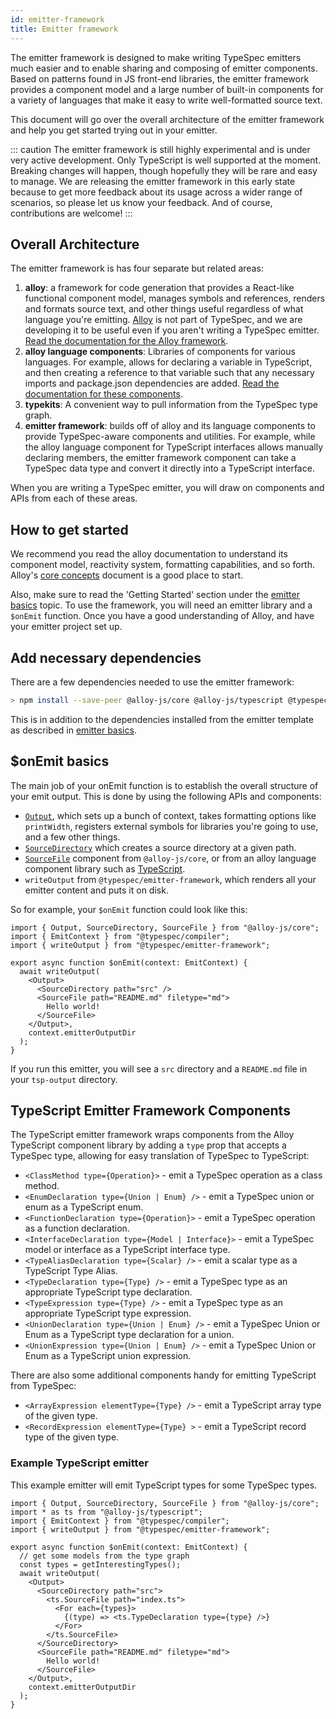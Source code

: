 ```yaml
---
id: emitter-framework
title: Emitter framework
---
```


The emitter framework is designed to make writing TypeSpec emitters much easier and to enable sharing and composing of emitter components. Based on patterns found in JS front-end libraries, the emitter framework provides a component model and a large number of built-in components for a variety of languages that make it easy to write well-formatted source text.

This document will go over the overall architecture of the emitter framework and help you get started trying out in your emitter.

::: caution
The emitter framework is still highly experimental and is under very active development. Only TypeScript is well supported at the moment. Breaking changes will happen, though hopefully they will be rare and easy to manage. We are releasing the emitter framework in this early state because to get more feedback about its usage across a wider range of scenarios, so please let us know your feedback. And of course, contributions are welcome!
:::

## Overall Architecture

The emitter framework is has four separate but related areas:

1. **alloy**: a framework for code generation that provides a React-like functional component model, manages symbols and references, renders and formats source text, and other things useful regardless of what language you're emitting. [Alloy](https://alloy-project.github.io/alloy) is not part of TypeSpec, and we are developing it to be useful even if you aren't writing a TypeSpec emitter. [Read the documentation for the Alloy framework](https://alloy-framework.github.io/alloy/guides/getting-started/).
2. **alloy language components**: Libraries of components for various languages. For example, allows for declaring a variable in TypeScript, and then creating a reference to that variable such that any necessary imports and package.json dependencies are added. [Read the documentation for these components](https://alloy-framework.github.io/alloy/guides/getting-started/).
3. **typekits**: A convenient way to pull information from the TypeSpec type graph.
4. **emitter framework**: builds off of alloy and its language components to provide TypeSpec-aware components and utilities. For example, while the alloy language component for TypeScript interfaces allows manually declaring members, the emitter framework component can take a TypeSpec data type and convert it directly into a TypeScript interface.

When you are writing a TypeSpec emitter, you will draw on components and APIs from each of these areas.

## How to get started

We recommend you read the alloy documentation to understand its component model, reactivity system, formatting capabilities, and so forth. Alloy's [core concepts](https://alloy-framework.github.io/alloy/guides/basic-concepts/) document is a good place to start. 

Also, make sure to read the 'Getting Started' section under the [emitter basics](./emitters-basics.md) topic. To use the framework, you will need an emitter library and a `$onEmit` function. Once you have a good understanding of Alloy, and have your emitter project set up.

## Add necessary dependencies

There are a few dependencies needed to use the emitter framework:

```sh
> npm install --save-peer @alloy-js/core @alloy-js/typescript @typespec/emitter-framework
```

This is in addition to the dependencies installed from the emitter template as described in [emitter basics](./emitters-basics.md).

## $onEmit basics

The main job of your onEmit function is to establish the overall structure of your emit output. This is done by using the following APIs and components:

* [`Output`](https://alloy-framework.github.io/alloy/reference/core/components/output/), which sets up a bunch of context, takes formatting options like `printWidth`, registers external symbols for libraries you're going to use, and a few other things.
* [`SourceDirectory`](https://alloy-framework.github.io/alloy/reference/core/components/sourcedirectory/) which creates a source directory at a given path.
* [`SourceFile`](https://alloy-framework.github.io/alloy/reference/core/components/sourcefile/) component from `@alloy-js/core`, or from an alloy language component library such as [TypeScript](https://alloy-framework.github.io/alloy/reference/typescript/components/sourcefile/).
* `writeOutput` from `@typespec/emitter-framework`, which renders all your emitter content and puts it on disk.

So for example, your `$onEmit` function could look like this:

```tsx
import { Output, SourceDirectory, SourceFile } from "@alloy-js/core";
import { EmitContext } from "@typespec/compiler";
import { writeOutput } from "@typespec/emitter-framework";

export async function $onEmit(context: EmitContext) {
  await writeOutput(
    <Output>
      <SourceDirectory path="src" />
      <SourceFile path="README.md" filetype="md">
        Hello world!
      </SourceFile>
    </Output>,
    context.emitterOutputDir
  );
}
```
If you run this emitter, you will see a `src` directory and a `README.md` file in your `tsp-output` directory.

## TypeScript Emitter Framework Components

The TypeScript emitter framework wraps components from the Alloy TypeScript component library by adding a `type` prop that accepts a TypeSpec type, allowing for easy translation of TypeSpec to TypeScript:


* `<ClassMethod type={Operation}>` - emit a TypeSpec operation as a class method.
* `<EnumDeclaration type={Union | Enum} />` - emit a TypeSpec union or enum as a TypeScript enum.
* `<FunctionDeclaration type={Operation}>` - emit a TypeSpec operation as a function declaration.
* `<InterfaceDeclaration type={Model | Interface}>` - emit a TypeSpec model or interface as a TypeScript interface type.
* `<TypeAliasDeclaration type={Scalar} />` - emit a scalar type as a TypeScript Type Alias.
* `<TypeDeclaration type={Type} />` - emit a TypeSpec type as an appropriate TypeScript type declaration.
* `<TypeExpression type={Type} />` - emit a TypeSpec type as an appropriate TypeScript type expression.
* `<UnionDeclaration type={Union | Enum} />` - emit a TypeSpec Union or Enum as a TypeScript type declaration for a union.
* `<UnionExpression type={Union | Enum} />` - emit a TypeSpec Union or Enum as a TypeScript union expression.

There are also some additional components handy for emitting TypeScript from TypeSpec:

* `<ArrayExpression elementType={Type} />` - emit a TypeScript array type of the given type.
* `<RecordExpression elementType={Type} >` - emit a TypeScript record type of the given type.

### Example TypeScript emitter

This example emitter will emit TypeScript types for some TypeSpec types.

```tsx
import { Output, SourceDirectory, SourceFile } from "@alloy-js/core";
import * as ts from "@alloy-js/typescript";
import { EmitContext } from "@typespec/compiler";
import { writeOutput } from "@typespec/emitter-framework";

export async function $onEmit(context: EmitContext) {
  // get some models from the type graph
  const types = getInterestingTypes();
  await writeOutput(
    <Output>
      <SourceDirectory path="src">
        <ts.SourceFile path="index.ts">
          <For each={types}>
            {(type) => <ts.TypeDeclaration type={type} />}
          </For>
        </ts.SourceFile>
      </SourceDirectory>
      <SourceFile path="README.md" filetype="md">
        Hello world!
      </SourceFile>
    </Output>,
    context.emitterOutputDir
  );
}
```
